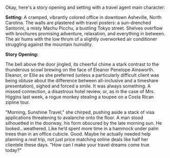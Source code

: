 Okay, here's a story opening and setting with a travel agent main character:

**Setting:** A cramped, vibrantly colored office in downtown Asheville, North Carolina. The walls are plastered with travel posters: a sun-drenched Santorini, a misty Machu Picchu, a bustling Tokyo street. Shelves overflow with brochures promising adventure, relaxation, and everything in between. The air hums with the low thrum of a slightly overworked air conditioner struggling against the mountain humidity.

**Story Opening:**

The bell above the door jingled, its cheerful chime a stark contrast to the thunderous scowl brewing on the face of Eleanor Penelope Ainsworth. Eleanor, or Ellie as she preferred (unless a particularly difficult client was being obtuse about the difference between all-inclusive and a timeshare presentation), sighed and forced a smile. It was always something. A missed connection, a disastrous hotel review, or, as in the case of Mrs. Higgins last week, a rogue monkey stealing a toupee on a Costa Rican zipline tour.

"Morning, Sunshine Travel," she chirped, pushing aside a stack of visa applications threatening to avalanche onto the floor. A man stood silhouetted in the doorway, his form obscured by the late morning sun. He looked…weathered. Like he’d spent more time in a hammock under palm trees than in an office cubicle. Good. Maybe he actually needed help planning a *real* trip, not just price matching online deals like half her clientele these days. "How can I make your travel dreams come true today?"
